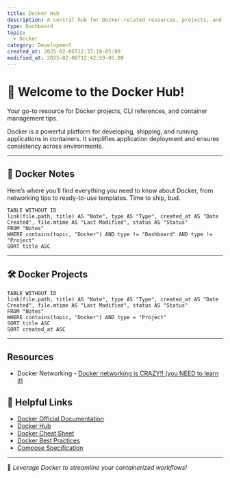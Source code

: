 ```yaml
---
title: Docker Hub
description: A central hub for Docker-related resources, projects, and guides.
type: Dashboard
topic:
  - Docker
category: Development
created_at: 2025-02-06T12:37:18-05:00
modified_at: 2025-02-06T12:42:59-05:00
---
```

# 🐳 **Welcome to the Docker Hub!**
Your go-to resource for Docker projects, CLI references, and container management tips.

Docker is a powerful platform for developing, shipping, and running applications in containers. It simplifies application deployment and ensures consistency across environments.

---

## 📂 Docker Notes
Here’s where you’ll find everything you need to know about Docker, from networking tips to ready-to-use templates. Time to ship, bud.

```dataview  
TABLE WITHOUT ID
link(file.path, title) AS "Note", type AS "Type", created_at AS "Date Created", file.mtime AS "Last Modified", status AS "Status"
FROM "Notes"
WHERE contains(topic, "Docker") AND type != "Dashboard" AND type != "Project"
SORT title ASC
```
---

## 🛠 Docker Projects
```dataview  
TABLE WITHOUT ID
link(file.path, title) AS "Note", type AS "Type", created_at AS "Date Created", file.mtime AS "Last Modified", status AS "Status"
FROM "Notes"
WHERE contains(topic, "Docker") AND type = "Project"
SORT title ASC
SORT created_at ASC
```
---
## Resources
- Docker Networking - [Docker networking is CRAZY!! (you NEED to learn it)](https://www.youtube.com/watch?v=bKFMS5C4CG0)
## **🔗 Helpful Links**
- [Docker Official Documentation](https://docs.docker.com/)
- [Docker Hub](https://hub.docker.com/)
- [Docker Cheat Sheet](https://dockerlabs.collabnix.com/docker/cheatsheet/)
- [Docker Best Practices](https://docs.docker.com/develop/dev-best-practices/)
- [Compose Specification](https://compose-spec.io/)

---

🎉 *Leverage Docker to streamline your containerized workflows!*

